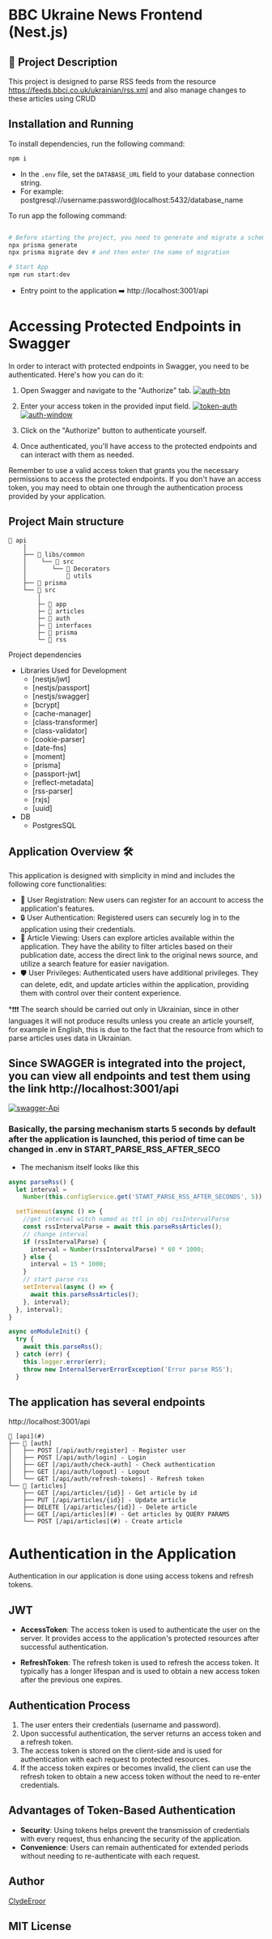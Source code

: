 # BBC Ukraine News Frontend (Nest.js)

## :bookmark: Project Description

This project is designed to parse RSS feeds from the resource https://feeds.bbci.co.uk/ukrainian/rss.xml and also manage changes to these articles using CRUD

## Installation and Running



To install dependencies, run the following command:

```bash
npm i
```
- In the `.env` file, set the `DATABASE_URL` field to your database connection string.
- For example: postgresql://username:password@localhost:5432/database_name


To run app the following command:


```bash

# Before starting the project, you need to generate and migrate a schema to your database; to do this, use the commands below
npx prisma generate
npx prisma migrate dev # and then enter the name of migration
````

```bash
# Start App
npm run start:dev
```

- Entry point to the application :arrow_right: http://localhost:3001/api

# Accessing Protected Endpoints in Swagger

In order to interact with protected endpoints in Swagger, you need to be authenticated. Here's how you can do it:

1. Open Swagger and navigate to the "Authorize" tab.
   <a href="https://ibb.co/6F15FPG"><img src="https://i.ibb.co/rHcJH6q/auth-btn.png" alt="auth-btn" border="0"></a>

2. Enter your access token in the provided input field.
   <a href="https://ibb.co/3ypj6fw"><img src="https://i.ibb.co/fYky68b/token-auth.png" alt="token-auth" border="0"></a>
   <a href="https://ibb.co/09vb2PT"><img src="https://i.ibb.co/R6dwbLf/auth-window.png" alt="auth-window" border="0"></a>

3. Click on the "Authorize" button to authenticate yourself.

4. Once authenticated, you'll have access to the protected endpoints and can interact with them as needed.

Remember to use a valid access token that grants you the necessary permissions to access the protected endpoints. If you don't have an access token, you may need to obtain one through the authentication process provided by your application.

## Project Main structure
    📁 api
        │
        ├── 📁 libs/common
        │    └── 📁 src
        │       └── 📁 Decorators
        │           📁 utils
        ├── 📁 prisma
        └── 📁 src
            │
            ├─ 📁 app
            ├─ 📁 articles
            ├─ 📁 auth
            ├─ 📁 interfaces
            ├─ 📁 prisma
            └─ 📁 rss
Project dependencies
  - Libraries Used for Development
      - [nestjs/jwt]
      - [nestjs/passport]
      - [nestjs/swagger]
      - [bcrypt]
      - [cache-manager]
      - [class-transformer]
      - [class-validator]
      - [cookie-parser]
      - [date-fns]
      - [moment]
      - [prisma]
      - [passport-jwt]
      - [reflect-metadata]
      - [rss-parser]
      - [rxjs]
      - [uuid]
  - DB
    - PostgresSQL

## Application Overview 🛠

This application is designed with simplicity in mind and includes the following core functionalities:

- 📝 User Registration: New users can register for an account to access the application's features.
- 🔒 User Authentication: Registered users can securely log in to the application using their credentials.
- 📰 Article Viewing: Users can explore articles available within the application. They have the ability to filter articles based on their publication date, access the direct link to the original news source, and utilize a search feature for easier navigation.
- 🛡️ User Privileges: Authenticated users have additional privileges. They can delete, edit, and update articles within the application, providing them with control over their content experience.

*❗❗❗ The search should be carried out only in Ukrainian, since in other languages it will not produce results unless you
  create an article yourself, for example in English, this is due to the fact that the resource from which to parse
  articles uses data in Ukrainian.

## Since SWAGGER is integrated into the project, you can view all endpoints and test them using the link http://localhost:3001/api
<a href="https://ibb.co/VDN6WCP"><img src="https://i.ibb.co/sQP7v1M/swagger-Api.png" alt="swagger-Api" border="0"></a>

### Basically, the parsing mechanism starts 5 seconds by default after the application is launched, this period of time can be changed in .env in START_PARSE_RSS_AFTER_SECO
- The mechanism itself looks like this
```typescript
async parseRss() {
  let interval =
    Number(this.configService.get('START_PARSE_RSS_AFTER_SECONDS', 5)) * 1000;

  setTimeout(async () => {
    //get interval witch named as ttl in obj rssIntervalParse
    const rssIntervalParse = await this.parseRssArticles();
    // change interval
    if (rssIntervalParse) {
      interval = Number(rssIntervalParse) * 60 * 1000;
    } else {
      interval = 15 * 1000;
    }
    // start parse rss
    setInterval(async () => {
      await this.parseRssArticles();
    }, interval);
  }, interval);
}

async onModuleInit() {
  try {
    await this.parseRss();
  } catch (err) {
    this.logger.error(err);
    throw new InternalServerErrorException('Error parse RSS');
  }
```
## The application has several endpoints
http://localhost:3001/api

    🔗 [api](#)
    ├── 🔗 [auth]
    │   ├── POST [/api/auth/register] - Register user
    │   ├── POST [/api/auth/login] - Login
    │   ├── GET [/api/auth/check-auth] - Check authentication
    │   ├── GET [/api/auth/logout] - Logout
    │   └── GET [/api/auth/refresh-tokens] - Refresh token
    └── 🔗 [articles]
        ├── GET [/api/articles/{id}] - Get article by id
        ├── PUT [/api/articles/{id}] - Update article
        ├── DELETE [/api/articles/{id}] - Delete article
        ├── GET [/api/articles](#) - Get articles by QUERY PARAMS
        └── POST [/api/articles](#) - Create article

# Authentication in the Application

Authentication in our application is done using access tokens and refresh tokens.

## JWT

- **AccessToken**: The access token is used to authenticate the user on the server. It provides access to the application's protected resources after successful authentication.

- **RefreshToken**: The refresh token is used to refresh the access token. It typically has a longer lifespan and is used to obtain a new access token after the previous one expires.

## Authentication Process

1. The user enters their credentials (username and password).
2. Upon successful authentication, the server returns an access token and a refresh token.
3. The access token is stored on the client-side and is used for authentication with each request to protected resources.
4. If the access token expires or becomes invalid, the client can use the refresh token to obtain a new access token without the need to re-enter credentials.

## Advantages of Token-Based Authentication

- **Security**: Using tokens helps prevent the transmission of credentials with every request, thus enhancing the security of the application.
- **Convenience**: Users can remain authenticated for extended periods without needing to re-authenticate with each request.





## Author

[ClydeEroor](https://github.com/ClydeEroor)


## MIT License



